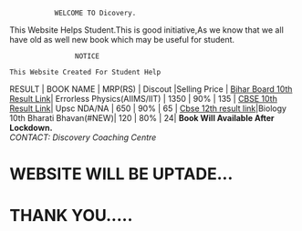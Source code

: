                WELCOME TO Dicovery.

This Website Helps Student.This is good initiative,As we know that we all have old as well new book which may be useful for student.  
                               
                               
                    NOTICE
                            
    This Website Created For Student Help    
                           
                    


   RESULT       | BOOK NAME |  MRP(RS) | Discout |Selling Price |
    [Bihar Board 10th Result Link](http://biharboardonline.bihar.gov.in/)| Errorless Physics(AIIMS/IIT) | 1350 | 90% | 135 |
   [ CBSE 10th Result Link](http://cbseresults.nic.in/class10/class10th19.htm/)| Upsc NDA/NA | 650 | 90% | 65 |
   [Cbse 12th result link](http://cbseresults.nic.in/class12/Class12th19.htm/)|Biology 10th Bharati Bhavan(#NEW)| 120 | 80% | 24|
 **Book Will Available After Lockdown.**  
 *CONTACT: Discovery Coaching Centre* 
  
# WEBSITE WILL BE UPTADE...
# THANK YOU.....
